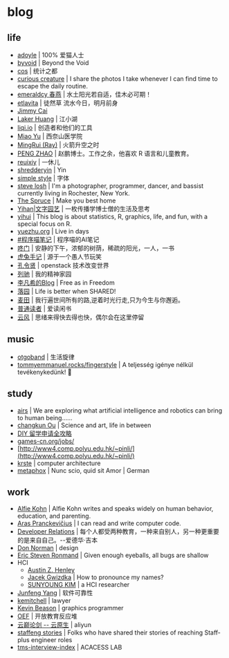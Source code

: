 # blog

## life

- [adoyle](http://adoyle.me/blog/) | 100% 爱猫人士
- [byvoid](https://www.byvoid.com/) | Beyond the Void
- [cos](https://d.cosx.org/) | 统计之都
- [curious creature](https://www.curious-creature.com/) | I share the photos I take whenever I can find time to escape the daily routine. 
- [emeraldcy 春燕](https://www.meipian.cn/c/14966298) | 水土阳光若自适，佳木必可期！
- [etlavita](https://etlavita.wordpress.com/) | 徒然草 流水今日，明月前身
- [Jimmy Cai](https://jimmycai.com/)
- [Laker Huang](http://laker.me/) | 江小湖
- [liqi.io](https://liqi.io/) | 创造者和他们的工具
- [Miao Yu](https://yufree.cn/) | 西奈山医学院
- [MingRui (Ray)](https://drustz.com/) | 火箭升空之时
- [PENG ZHAO](https://pzhao.org/zh/) | 赵鹏博士。工作之余，他喜欢 R 语言和儿童教育。
- [reuixiy](https://io-oi.me/life/) | 一休儿
- [shredderyin](https://docs.huihoo.com/homepage/shredderyin/index.html) | Yin
- [simple style](http://www.simple-style.com/) | 字体
- [steve losh](https://stevelosh.com/) | I'm a photographer, programmer, dancer, and bassist currently living in Rochester, New York.
- [The Spruce](https://www.thespruce.com/) | Make you best home
- [Yihan|文字园艺](https://yihanxu.github.io/) | 一枚传播学博士僧的生活及思考
- [yihui](https://yihui.org/) | This blog is about statistics, R, graphics, life, and fun, with a special focus on R.
- [yuezhu.org](https://yuezhu.org/) | Live in days
- [#程序喵笔记](https://mp.weixin.qq.com/mp/appmsgalbum?__biz=Mzg4ODA1MzM0OQ==&action=getalbum&album_id=1365464082903793665&scene=173&from_msgid=2247485245&from_itemidx=1&count=3#wechat_redirect) | 程序喵的AI笔记
- [咚门](http://www.dearzd.com/DBlog/) | 安静的下午，浓郁的树荫，稀疏的阳光，一人，一书
- [虎兔手记](http://notes.localhost-8080.com/) | 源于一个愚人节玩笑
- [孔令贤](https://lingxiankong.github.io/index.html) | openstack 技术改变世界
- [列驰](https://www.liechi.org/) | 我的精神家园
- [李凡希的Blog](https://www.freemindworld.com/blog/) | Free as in Freedom
- [落园](http://www.loyhome.com/) | Life is better when SHARED!
- [麦田](https://itmyhome.com/) | 我行遍世间所有的路,逆着时光行走,只为今生与你邂逅。
- [普通读者](https://yanagibookreview.weebly.com/) | 爱读闲书
- [云风](https://blog.codingnow.com/) | 思绪来得快去得也快，偶尔会在这里停留

## music

- [otgoband](https://www.otgoband.cn/) | 生活旋律
- [tommyemmanuel.rocks/fingerstyle](https://tommyemmanuel.rocks/fingerstyle/) | A teljesség igénye nélkül tevékenykedünk! 🙂

## study

- [airs](https://airs.cuhk.edu.cn/) | We are exploring what artificial intelligence and robotics can bring to human being......
- [changkun Ou](https://changkun.us/) | Science and art, life in between
- [DIY 留学申请全攻略](https://linghao.io/posts/gradapply-diy/)
- [games-cn.org/jobs/](http://games-cn.org/jobs/)
- [http://www4.comp.polyu.edu.hk/~pinli/](http://www4.comp.polyu.edu.hk/~pinli/)
- [krste](https://people.eecs.berkeley.edu/~krste/) | computer architecture
- [metaphox](http://blog.metaphox.com/) | Nunc scio, quid sit Amor | German

## work

- [Alfie Kohn](https://www.alfiekohn.org/) | Alfie Kohn writes and speaks widely on human behavior, education, and parenting.
- [Aras Pranckevičius](http://aras-p.info/) | I can read and write computer code.
- [Developer Relations](https://devrel.me/) | 每个人都受两种教育，一种来自别人，另一种更重要的是来自自己。--爱德华·吉本
- [Don Norman](https://jnd.org/about/) | design
- [Eric Steven Ronmand](http://www.catb.org/esr/) | Given enough eyeballs, all bugs are shallow
- HCI
  - [Austin Z. Henley](http://web.eecs.utk.edu/~azh/)
  - [Jacek Gwizdka](https://jacekg.ischool.utexas.edu/) |  How to pronounce my names?
  - [SUNYOUNG KIM](http://www.sunyoungkim.org/) | a HCI researcher
- [Junfeng Yang](http://www.cs.columbia.edu/~junfeng/) | 软件可靠性
- [kemitchell](https://writing.kemitchell.com/) | lawyer
- [Kevin Beason](http://kevinbeason.com/) | graphics programmer
- [OEF](https://oef.org.cn/) | 开放教育反应堆
- [云巅论剑 -- 云原生](https://mp.weixin.qq.com/mp/appmsgalbum?__biz=MzUxNjE3MTcwMg==&action=getalbum&album_id=1555781259304435715&scene=173&from_msgid=2247485160&from_itemidx=1&count=3#wechat_redirect) | aliyun
- [staffeng stories](https://staffeng.com/stories) | Folks who have shared their stories of reaching Staff-plus engineer roles
- [tms-interview-index](https://blogcn.acacess.com/tms-interview-index) | ACACESS LAB
